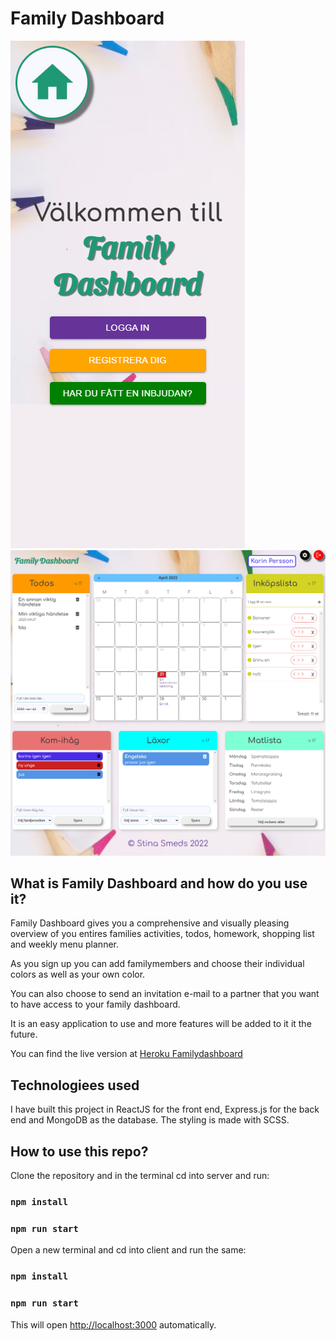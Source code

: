 # Family Dashboard

![Mobile login page](/server/client/public/mobile-first-page.png)
![Desktop view](/server/client/public/desktop-whole-page.png)

## What is Family Dashboard and how do you use it?

Family Dashboard gives you a comprehensive and visually pleasing overview of you entires families activities, todos, homework, shopping list and weekly menu planner.

As you sign up you can add familymembers and choose their individual colors as well as your own color.

You can also choose to send an invitation e-mail to a partner that you want to have access to your family dashboard.

It is an easy application to use and more features will be added to it it the future.

You can find the live version at [Heroku Familydashboard](https://familydashboard.herokuapp.com/)

## Technologiees used

I have built this project in ReactJS for the front end, Express.js for the back end and MongoDB as the database.
The styling is made with SCSS.

## How to use this repo?

Clone the repository and in the terminal cd into server and run:

### `npm install`

### `npm run start`

Open a new terminal and cd into client and run the same:

### `npm install`

### `npm run start`

This will open [http://localhost:3000](http://localhost:3000) automatically.
